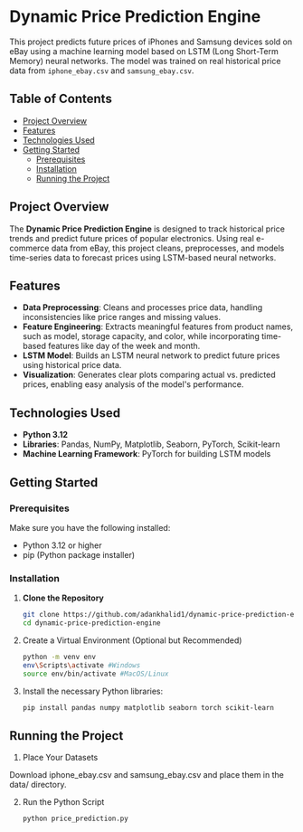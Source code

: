 # Dynamic Price Prediction Engine

This project predicts future prices of iPhones and Samsung devices sold on eBay using a machine learning model based on LSTM (Long Short-Term Memory) neural networks. The model was trained on real historical price data from `iphone_ebay.csv` and `samsung_ebay.csv`.

## Table of Contents

- [Project Overview](#project-overview)
- [Features](#features)
- [Technologies Used](#technologies-used)
- [Getting Started](#getting-started)
  - [Prerequisites](#prerequisites)
  - [Installation](#installation)
  - [Running the Project](#running-the-project)


## Project Overview

The **Dynamic Price Prediction Engine** is designed to track historical price trends and predict future prices of popular electronics. Using real e-commerce data from eBay, this project cleans, preprocesses, and models time-series data to forecast prices using LSTM-based neural networks.

## Features

- **Data Preprocessing**: Cleans and processes price data, handling inconsistencies like price ranges and missing values.
- **Feature Engineering**: Extracts meaningful features from product names, such as model, storage capacity, and color, while incorporating time-based features like day of the week and month.
- **LSTM Model**: Builds an LSTM neural network to predict future prices using historical price data.
- **Visualization**: Generates clear plots comparing actual vs. predicted prices, enabling easy analysis of the model's performance.

## Technologies Used

- **Python 3.12**
- **Libraries**: Pandas, NumPy, Matplotlib, Seaborn, PyTorch, Scikit-learn
- **Machine Learning Framework**: PyTorch for building LSTM models

## Getting Started

### Prerequisites

Make sure you have the following installed:

- Python 3.12 or higher
- pip (Python package installer)

### Installation

1. **Clone the Repository**

   ```bash
   git clone https://github.com/adankhalid1/dynamic-price-prediction-engine.git
   cd dynamic-price-prediction-engine

2. Create a Virtual Environment (Optional but Recommended)

   ```bash
   python -m venv env
   env\Scripts\activate #Windows
   source env/bin/activate #MacOS/Linux

3. Install the necessary Python libraries:
   ```bash
   pip install pandas numpy matplotlib seaborn torch scikit-learn

## Running the Project

1. Place Your Datasets

Download iphone_ebay.csv and samsung_ebay.csv and place them in the data/ directory.

2. Run the Python Script
   ```bash
   python price_prediction.py

